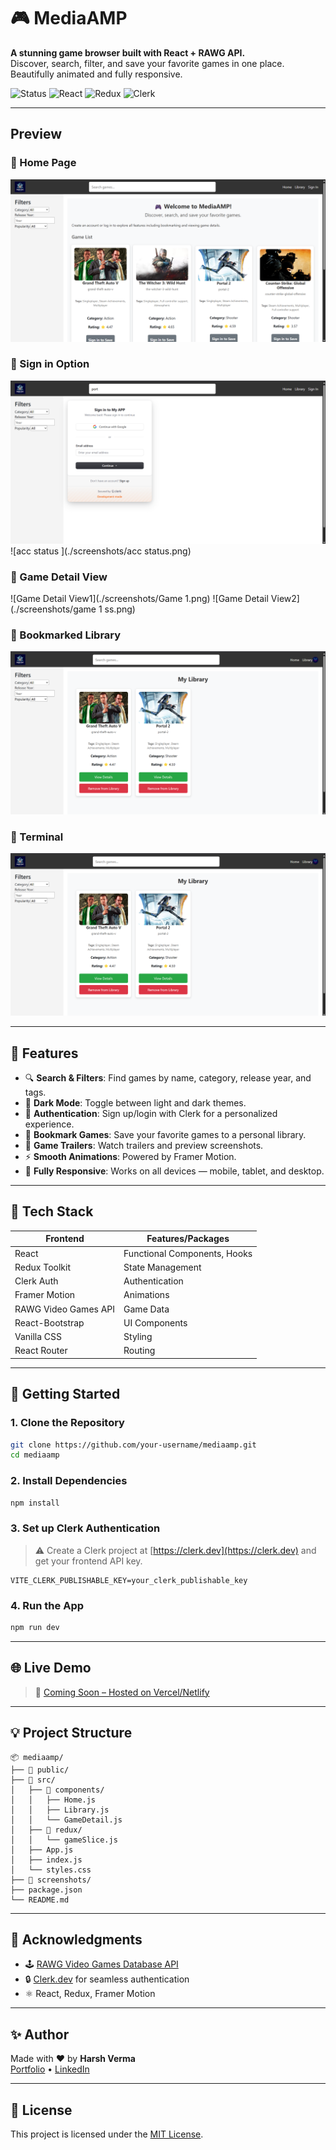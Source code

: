 # 🎮 MediaAMP

**A stunning game browser built with React + RAWG API.**  
Discover, search, filter, and save your favorite games in one place. Beautifully animated and fully responsive.

![Status](https://img.shields.io/badge/status-complete-brightgreen)
![React](https://img.shields.io/badge/react-18-blue?logo=react)
![Redux](https://img.shields.io/badge/Redux-Toolkit-purple?logo=redux)
![Clerk](https://img.shields.io/badge/auth-Clerk-orange?logo=clerk)

---

##  Preview

### 🔹 Home Page

![Home Light Mode](./screenshots/home.png)

### 🔹 Sign in Option

![Sign in ](./screenshots/signin.png)
![acc status ](./screenshots/acc status.png)


### 🔹 Game Detail View

![Game Detail View1](./screenshots/Game 1.png)
![Game Detail View2](./screenshots/game 1 ss.png)


### 🔹 Bookmarked Library

![Library Page](./screenshots/library.png)

### 🔹 Terminal

![Terminal Page](./screenshots/library.png)

---

## 📌 Features

- 🔍 **Search & Filters**: Find games by name, category, release year, and tags.
- 🌙 **Dark Mode**: Toggle between light and dark themes.
- 🔐 **Authentication**: Sign up/login with Clerk for a personalized experience.
- 💾 **Bookmark Games**: Save your favorite games to a personal library.
- 🎥 **Game Trailers**: Watch trailers and preview screenshots.
- ⚡ **Smooth Animations**: Powered by Framer Motion.
- 📱 **Fully Responsive**: Works on all devices — mobile, tablet, and desktop.

---

## 🚀 Tech Stack

| Frontend         | Features/Packages |
|------------------|-------------------|
| React            | Functional Components, Hooks |
| Redux Toolkit    | State Management |
| Clerk Auth       | Authentication |
| Framer Motion    | Animations |
| RAWG Video Games API | Game Data |
| React-Bootstrap  | UI Components |
| Vanilla CSS      | Styling |
| React Router     | Routing |

---

## 🔧 Getting Started

### 1. Clone the Repository

```bash
git clone https://github.com/your-username/mediaamp.git
cd mediaamp
```

### 2. Install Dependencies

```bash
npm install
```

### 3. Set up Clerk Authentication

> ⚠️ Create a Clerk project at [https://clerk.dev](https://clerk.dev) and get your frontend API key.

```env
VITE_CLERK_PUBLISHABLE_KEY=your_clerk_publishable_key
```

### 4. Run the App

```bash
npm run dev
```

---

## 🌐 Live Demo

> 📌 [Coming Soon – Hosted on Vercel/Netlify](#)

---

## 💡 Project Structure

```
📦 mediaamp/
├── 📁 public/
├── 📁 src/
│   ├── 📁 components/
│   │   ├── Home.js
│   │   ├── Library.js
│   │   └── GameDetail.js
│   ├── 📁 redux/
│   │   └── gameSlice.js
│   ├── App.js
│   ├── index.js
│   └── styles.css
├── 📁 screenshots/
├── package.json
└── README.md
```

---

## 🙌 Acknowledgments

- 🕹️ [RAWG Video Games Database API](https://rawg.io/apidocs)
- 🔒 [Clerk.dev](https://clerk.dev) for seamless authentication
- ⚛️ React, Redux, Framer Motion

---

## ✨ Author

Made with ❤️ by **Harsh Verma**  
[Portfolio](https://harshverma724.github.io/Portfolio-Website) • [LinkedIn](https://linkedin.com/in/harshverma724)

---

## 📄 License

This project is licensed under the [MIT License](LICENSE).